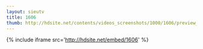 ```yaml
---
layout: sieutv
title: 1606
thumb: http://hdsite.net/contents/videos_screenshots/1000/1606/preview_360p.mp4.jpg
---
```

{% include iframe src='http://hdsite.net/embed/1606' %}
 
